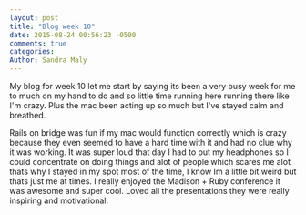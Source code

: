 ```yaml
---
layout: post
title: "Blog week 10"
date: 2015-08-24 00:56:23 -0500
comments: true
categories: 
Author: Sandra Maly
---
```


My blog for week 10 let me start by saying its been a very busy week for me to much on my hand to do and so little time running here running there like I'm crazy. Plus the mac been acting up so much but I've stayed calm and breathed.

Rails on bridge was fun if my mac would function correctly which is crazy because they even seemed to have a hard time with it and had no clue why it was working. It was super loud that day I had to put my headphones so I could concentrate on doing things and alot of people which scares me alot thats why I stayed in my spot most of the time, I know Im a little bit weird but thats just me at times.
I really enjoyed the Madison + Ruby conference it was awesome and super cool. Loved all the presentations they were really inspiring and motivational.

